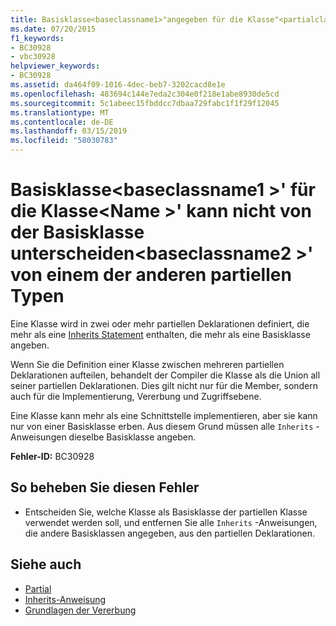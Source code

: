```yaml
---
title: Basisklasse<baseclassname1>"angegeben für die Klasse"<partialclassname>"dürfen nicht verschieden von der Basisklasse sein"<baseclassname2>"eines der anderen partiellen Typen
ms.date: 07/20/2015
f1_keywords:
- BC30928
- vbc30928
helpviewer_keywords:
- BC30928
ms.assetid: da464f09-1016-4dec-beb7-3202cacd8e1e
ms.openlocfilehash: 483694c144e7eda2c304e0f218e1abe8930de5cd
ms.sourcegitcommit: 5c1abeec15fbddcc7dbaa729fabc1f1f29f12045
ms.translationtype: MT
ms.contentlocale: de-DE
ms.lasthandoff: 03/15/2019
ms.locfileid: "58030783"
---
```

# <a name="base-class-baseclassname1-specified-for-class-partialclassname-cannot-be-different-from-the-base-class-baseclassname2-of-one-of-its-other-partial-types"></a>Basisklasse\<baseclassname1 >' für die Klasse\<Name >' kann nicht von der Basisklasse unterscheiden\<baseclassname2 >' von einem der anderen partiellen Typen
Eine Klasse wird in zwei oder mehr partiellen Deklarationen definiert, die mehr als eine [Inherits Statement](../../visual-basic/language-reference/statements/inherits-statement.md) enthalten, die mehr als eine Basisklasse angeben.  
  
 Wenn Sie die Definition einer Klasse zwischen mehreren partiellen Deklarationen aufteilen, behandelt der Compiler die Klasse als die Union all seiner partiellen Deklarationen. Dies gilt nicht nur für die Member, sondern auch für die Implementierung, Vererbung und Zugriffsebene.  
  
 Eine Klasse kann mehr als eine Schnittstelle implementieren, aber sie kann nur von einer Basisklasse erben. Aus diesem Grund müssen alle `Inherits` -Anweisungen dieselbe Basisklasse angeben.  
  
 **Fehler-ID:** BC30928  
  
## <a name="to-correct-this-error"></a>So beheben Sie diesen Fehler  
  
-   Entscheiden Sie, welche Klasse als Basisklasse der partiellen Klasse verwendet werden soll, und entfernen Sie alle `Inherits` -Anweisungen, die andere Basisklassen angegeben, aus den partiellen Deklarationen.  
  
## <a name="see-also"></a>Siehe auch

- [Partial](../../visual-basic/language-reference/modifiers/partial.md)
- [Inherits-Anweisung](../../visual-basic/language-reference/statements/inherits-statement.md)
- [Grundlagen der Vererbung](../../visual-basic/programming-guide/language-features/objects-and-classes/inheritance-basics.md)
